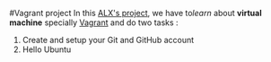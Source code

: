   #Vagrant project
  In this [ALX's project](https://intranet.alxswe.com/projects/210), we have to*learn* about **virtual machine** specially [Vagrant](https://www.vagrantup.com/) and do two tasks :
  1. Create and setup your Git and GitHub account
  2. Hello Ubuntu